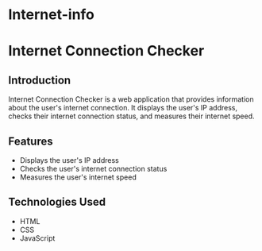 # Internet-info
# Internet Connection Checker

## Introduction

Internet Connection Checker is a web application that provides information about the user's internet connection. It displays the user's IP address, checks their internet connection status, and measures their internet speed.

## Features

- Displays the user's IP address
- Checks the user's internet connection status
- Measures the user's internet speed

## Technologies Used

- HTML
- CSS
- JavaScript
